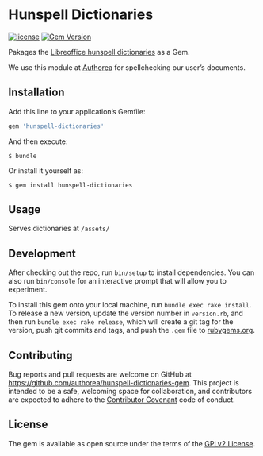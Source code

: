 # Hunspell Dictionaries

[![license](https://img.shields.io/badge/license-GPLv2-blue.svg)](https://raw.githubusercontent.com/authorea/LaTeXML-Ruby/master/LICENSE)
[![Gem Version](https://badge.fury.io/rb/hunspell-dictionaries.svg)](https://badge.fury.io/rb/hunspell-dictionaries)

Pakages the [Libreoffice hunspell dictionaries](https://github.com/LibreOffice/dictionaries) as a Gem.

We use this module at [Authorea](http://www.authorea.com) for spellchecking our user’s documents.

## Installation

Add this line to your application’s Gemfile:

```ruby
gem 'hunspell-dictionaries'
```

And then execute:

    $ bundle

Or install it yourself as:

    $ gem install hunspell-dictionaries

## Usage

Serves dictionaries at `/assets/`

## Development

After checking out the repo, run `bin/setup` to install dependencies. You can also run `bin/console` for an interactive prompt that will allow you to experiment.

To install this gem onto your local machine, run `bundle exec rake install`. To release a new version, update the version number in `version.rb`, and then run `bundle exec rake release`, which will create a git tag for the version, push git commits and tags, and push the `.gem` file to [rubygems.org](https://rubygems.org).

## Contributing

Bug reports and pull requests are welcome on GitHub at https://github.com/authorea/hunspell-dictionaries-gem. This project is intended to be a safe, welcoming space for collaboration, and contributors are expected to adhere to the [Contributor Covenant](http://contributor-covenant.org) code of conduct.


## License

The gem is available as open source under the terms of the [GPLv2 License](http://opensource.org/licenses/GPL-2.0).
